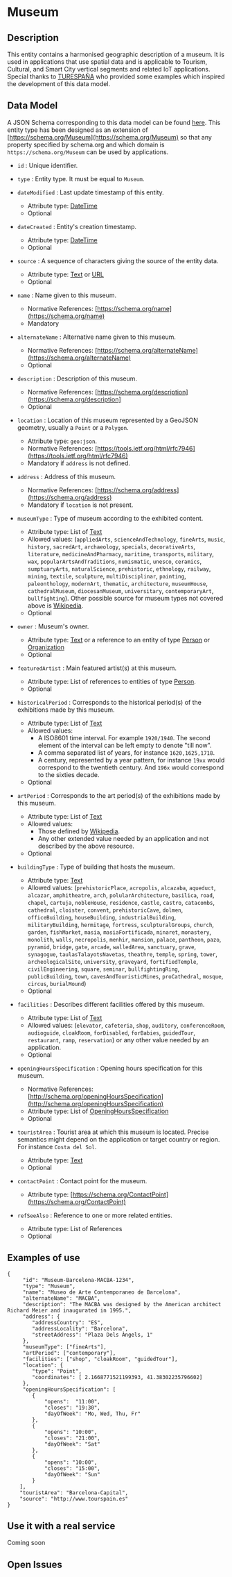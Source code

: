 # Museum

## Description

This entity contains a harmonised geographic description of a museum. It is
used in applications that use spatial data and is applicable to Tourism, Cultural,
and Smart City vertical segments and related IoT applications. Special thanks to [TURESPAÑA](http://www.tourspain.es/en-us/paginas/index.aspx) who provided some examples which inspired the development of this data model.  

## Data Model

A JSON Schema corresponding to this data model can be found [here](http://fiware.github.io/dataModels/PointOfInterest/Museum/schema.json).
This entity type has been designed as an extension of [https://schema.org/Museum](https://schema.org/Museum) so that
any property specified by schema.org and which domain is `https://schema.org/Museum` can be used by applications. 

+  `id` : Unique identifier. 

+ `type` : Entity type. It must be equal to `Museum`.

+ `dateModified` : Last update timestamp of this entity.
    + Attribute type: [DateTime](https://schema.org/DateTime)
    + Optional

+ `dateCreated` : Entity's creation timestamp.
    + Attribute type: [DateTime](https://schema.org/DateTime)
    + Optional
    
+ `source` : A sequence of characters giving the source of the entity data.
    + Attribute type: [Text](https://schema.org/Text) or [URL](https://schema.org/URL)
    + Optional    
    
+ `name` : Name given to this museum.
    + Normative References: [https://schema.org/name](https://schema.org/name)
    + Mandatory
    
+ `alternateName` : Alternative name given to this museum.
    + Normative References: [https://schema.org/alternateName](https://schema.org/alternateName)
    + Optional

+ `description` : Description of this museum.
    + Normative References: [https://schema.org/description](https://schema.org/description]
    + Optional

+ `location` : Location of this museum represented by a GeoJSON geometry, usually a `Point` or a `Polygon`. 
    + Attribute type: `geo:json`.
    + Normative References: [https://tools.ietf.org/html/rfc7946](https://tools.ietf.org/html/rfc7946)
    + Mandatory if `address` is not defined. 
    
+ `address` : Address of this museum.
    + Normative References: [https://schema.org/address](https://schema.org/address)
    + Mandatory if `location` is not present.
    
+ `museumType` : Type of museum according to the exhibited content.
    + Attribute type: List of [Text](https://schema.org/Text)
    + Allowed values: (`appliedArts`, `scienceAndTechnology`, `fineArts`, `music`, `history`, `sacredArt`,
    `archaeology`, `specials`, `decorativeArts`, `literature`, `medicineAndPharmacy`, `maritime`, `transports`, `military`,
    `wax`, `popularArtsAndTraditions`, `numismatic`, `unesco`, `ceramics`, `sumptuaryArts`, `naturalScience`, `prehistoric`, `ethnology`,
    `railway`, `mining`, `textile`, `sculpture`, `multiDisciplinar`, `painting`, `paleonthology`, `modernArt`, `thematic`, `architecture`,
    `museumHouse`, `cathedralMuseum`, `diocesanMuseum`, `universitary`, `contemporaryArt`, `bullfighting`). Other possible source for
    museum types not covered above is [Wikipedia](https://en.wikipedia.org/wiki/Category:Types_of_museum).
    + Optional
    
+ `owner` : Museum's owner. 
    + Attribute type: [Text](https://schema.org/Text) or a reference to an entity of type
    [Person](https://schema.org/Person) or [Organization](https://schema.org/Organization)
    + Optional

+ `featuredArtist` : Main featured artist(s) at this museum.
    + Attribute type: List of references to entities of type [Person](https://schema.org/Person).
    + Optional

+ `historicalPeriod` : Corresponds to the historical period(s) of the exhibitions made by this museum.
    + Attribute type: List of [Text](https://schema.org/Text)
    + Allowed values:
        + A ISO8601 time interval. For example `1920/1940`. The second element of the interval can be left empty to denote "till now". 
        + A comma separated list of years, for instance `1620,1625,1718`.
        + A century, represented by a year pattern, for instance `19xx` would correspond to the twentieth century.
        And `196x` would correspond to the sixties decade.
    + Optional 
    
+ `artPeriod` : Corresponds to the art period(s) of the exhibitions made by this museum.
    + Attribute type: List of [Text](https://schema.org/Text)
    + Allowed values:
        + Those defined by [Wikipedia](https://en.wikipedia.org/wiki/Art_periods).
        + Any other extended value needed by an application and not described by the above resource. 
    + Optional

+ `buildingType` : Type of building that hosts the museum.
    + Attribute type: [Text](https://schema.org/Text)
    + Allowed values: (`prehistoricPlace`, `acropolis`, `alcazaba`, `aqueduct`, `alcazar`, `amphitheatre`, `arch`,
        `polularArchitecture`, `basilica`, `road`, `chapel`, `cartuja`, `nobleHouse`, `residence`, `castle`, `castro`, `catacombs`, `cathedral`,
        `cloister`, `convent`, `prehistoricCave`, `dolmen`, `officeBuilding`, `houseBuilding`, `industrialBuilding`, `militaryBuilding`,
        `hermitage`, `fortress`, `sculpturalGroups`, `church`, `garden`, `fishMarket`, `masia`, `masiaFortificada`, `minaret`, `monastery`,
        `monolith`, `walls`, `necropolis`, `menhir`, `mansion`, `palace`, `pantheon`, `pazo`, `pyramid`, `bridge`, `gate`, `arcade`, `walledArea`,
        `sanctuary`, `grave`, `synagogue`, `taulasTalayotsNavetas`, `theathre`, `temple`, `spring`, `tower`, `archeologicalSite`, `university`,
        `graveyard`, `fortifiedTemple`, `civilEngineering`, `square`, `seminar`, `bullfightingRing`, `publicBuilding`, `town`, `cavesAndTouristicMines`,
        `proCathedral`, `mosque`, `circus`, `burialMound`)
    + Optional

+ `facilities` : Describes different facilities offered by this museum.
    + Attribute type: List of [Text](https://schema.org/Text)
    + Allowed values: (`elevator`, `cafeteria`, `shop`, `auditory`, `conferenceRoom`,
        `audioguide`, `cloakRoom`, `forDisabled`, `forBabies`, `guidedTour`, `restaurant`, `ramp`, `reservation`)
        or any other value needed by an application. 
    + Optional
    
+ `openingHoursSpecification` : Opening hours specification for this museum.
    + Normative References: [http://schema.org/openingHoursSpecification](http://schema.org/openingHoursSpecification)
    + Attribute type: List of [OpeningHoursSpecification](https://schema.org/OpeningHoursSpecification)
    + Optional

+ `touristArea` : Tourist area at which this museum is located.
Precise semantics might depend on the application or target country or region. For instance `Costa del Sol`.
    + Attribute type: [Text](https://schema.org/Text)
    + Optional
    
+ `contactPoint` : Contact point for the museum.
    + Attribute type: [https://schema.org/ContactPoint](https://schema.org/ContactPoint)

+ `refSeeAlso` : Reference to one or more related entities.
    + Attribute type: List of References
    + Optional
 
## Examples of use

    {      
         "id": "Museum-Barcelona-MACBA-1234",        
         "type": "Museum", 
         "name": "Museo de Arte Contemporaneo de Barcelona",
         "alternateName": "MACBA",
         "description": "The MACBA was designed by the American architect Richard Meier and inaugurated in 1995.",
         "address": {          
            "addressCountry": "ES",          
            "addressLocality": "Barcelona",
            "streetAddress": "Plaza Dels Àngels, 1"
         },
         "museumType": ["fineArts"],
         "artPeriod": ["contemporary"],
         "facilities": ["shop", "cloakRoom", "guidedTour"],
         "location": {   
            "type": "Point",          
            "coordinates": [ 2.1668771521199393, 41.38302235796602]
         },
         "openingHoursSpecification": [
            {
                "opens":  "11:00",
                "closes": "19:30",
                "dayOfWeek": "Mo, Wed, Thu, Fr"
            },
            {
                "opens": "10:00",
                "closes": "21:00",
                "dayOfWeek": "Sat"
            },
            {
                "opens": "10:00",
                "closes": "15:00",
                "dayOfWeek": "Sun"
            }
        ],
        "touristArea": "Barcelona-Capital",
        "source": "http://www.tourspain.es"
    }

    
## Use it with a real service

Coming soon

## Open Issues

